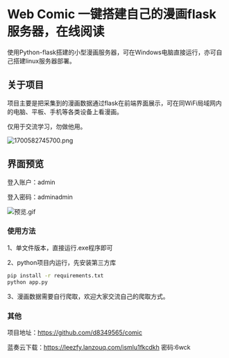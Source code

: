 # Web Comic 一键搭建自己的漫画flask服务器，在线阅读

使用Python-flask搭建的小型漫画服务器，可在Windows电脑直接运行，亦可自己搭建linux服务器部署。

## 关于项目

项目主要是把采集到的漫画数据通过flask在前端界面展示，可在同WiFi局域网内的电脑、平板、手机等各类设备上看漫画。

仅用于交流学习，勿做他用。

![1700582745700.png](http://ldzfy.cn/i/2023/11/22/655cd543adda9.png)



## 界面预览

登入账户：admin

登入密码：adminadmin

![预览.gif](http://ldzfy.cn/i/2023/11/24/656093faf09e7.gif)

### 使用方法

1、单文件版本，直接运行.exe程序即可

2、python项目内运行，先安装第三方库

```bash
pip install -r requirements.txt
python app.py
```

3、漫画数据需要自行爬取，欢迎大家交流自己的爬取方式。

### 其他

项目地址：https://github.com/d8349565/comic

蓝奏云下载：https://leezfy.lanzouq.com/ismlu1fkcdkh 密码:6wck